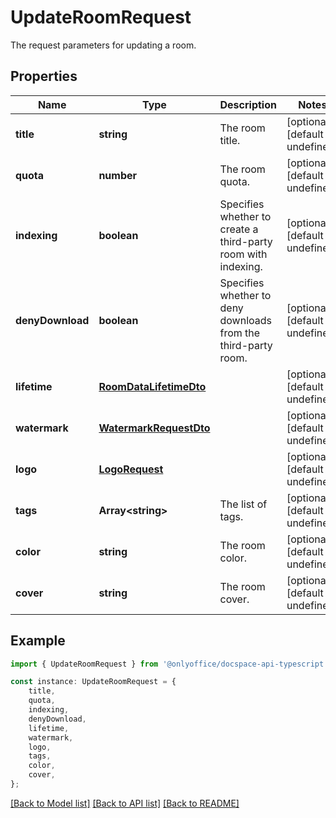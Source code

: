 # UpdateRoomRequest

The request parameters for updating a room.

## Properties

Name | Type | Description | Notes
------------ | ------------- | ------------- | -------------
**title** | **string** | The room title. | [optional] [default to undefined]
**quota** | **number** | The room quota. | [optional] [default to undefined]
**indexing** | **boolean** | Specifies whether to create a third-party room with indexing. | [optional] [default to undefined]
**denyDownload** | **boolean** | Specifies whether to deny downloads from the third-party room. | [optional] [default to undefined]
**lifetime** | [**RoomDataLifetimeDto**](RoomDataLifetimeDto.md) |  | [optional] [default to undefined]
**watermark** | [**WatermarkRequestDto**](WatermarkRequestDto.md) |  | [optional] [default to undefined]
**logo** | [**LogoRequest**](LogoRequest.md) |  | [optional] [default to undefined]
**tags** | **Array&lt;string&gt;** | The list of tags. | [optional] [default to undefined]
**color** | **string** | The room color. | [optional] [default to undefined]
**cover** | **string** | The room cover. | [optional] [default to undefined]

## Example

```typescript
import { UpdateRoomRequest } from '@onlyoffice/docspace-api-typescript';

const instance: UpdateRoomRequest = {
    title,
    quota,
    indexing,
    denyDownload,
    lifetime,
    watermark,
    logo,
    tags,
    color,
    cover,
};
```

[[Back to Model list]](../README.md#documentation-for-models) [[Back to API list]](../README.md#documentation-for-api-endpoints) [[Back to README]](../README.md)
